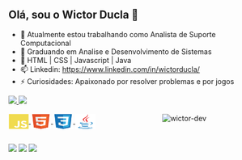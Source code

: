 ## Olá, sou o Wictor Ducla 👋

- 🔭 Atualmente estou trabalhando como Analista de Suporte Computacional
- 🌱 Graduando em Analise e Desenvolvimento de Sistemas
- 👯 HTML | CSS | Javascript | Java
- 📫 Linkedin: https://www.linkedin.com/in/wictorducla/
- ⚡ Curiosidades: Apaixonado por resolver problemas e por jogos

<div>
  <a href="https://github.com/wictorducla">
  <img height="180em" src="https://github-readme-stats.vercel.app/api?username=wictorducla&show_icons=true&theme=dracula&include_all_commits=true&count_private=true"/>
  <img height="180em" src="https://github-readme-stats.vercel.app/api/top-langs/?username=wictorducla&layout=compact&langs_count=7&theme=dracula"/>
</div>
<div style="display: inline_block"><br>
  <img align="center" alt="Js" height="30" width="40" src="https://raw.githubusercontent.com/devicons/devicon/master/icons/javascript/javascript-plain.svg">
  <img align="center" alt="HTML" height="30" width="40" src="https://raw.githubusercontent.com/devicons/devicon/master/icons/html5/html5-original.svg">
  <img align="center" alt="CSS" height="30" width="40" src="https://raw.githubusercontent.com/devicons/devicon/master/icons/css3/css3-original.svg">
  <img align = "center" alt = "java" height="30" width="40" src= "https://raw.githubusercontent.com/devicons/devicon/master/icons/java/java-original.svg"> 
  
  <img align="right" height="150" width="200" alt="wictor-dev" src="https://media3.giphy.com/media/qgQUggAC3Pfv687qPC/giphy.gif?cid=ecf05e47z9onnm2zfxgfdk3e4gr0lbaf035cl1fwycfvy3g8&rid=giphy.gif&ct=g">
</div>

##

<div style="display: inline_block">    
  <a href = "mailto:contato.wictorducla@gmail.com"><img src="https://img.shields.io/badge/Gmail-D14836?style=for-the-badge&logo=gmail&logoColor=white" target="_blank"></a> 
  <a href="http://wa.me/+55819995240580" target="_blank"><img src="https://img.shields.io/badge/WhatsApp-25D366?style=for-the-badge&logo=whatsapp&logoColor=white" target="_blank"></a>
  <a href="https://www.linkedin.com/in/wictorducla/" target="_blank"><img src="https://img.shields.io/badge/LinkedIn-0077B5?style=for-the-badge&logo=linkedin&logoColor=white" target="_blank"></a>
</div>

